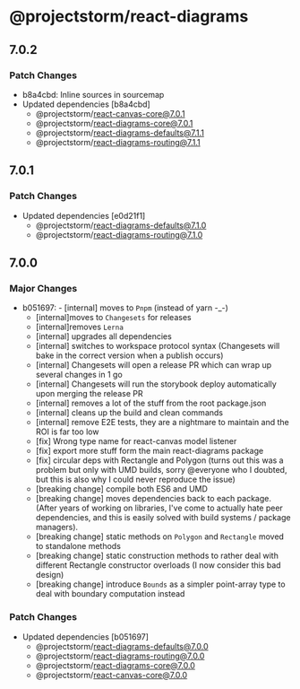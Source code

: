 # @projectstorm/react-diagrams

## 7.0.2

### Patch Changes

- b8a4cbd: Inline sources in sourcemap
- Updated dependencies [b8a4cbd]
  - @projectstorm/react-canvas-core@7.0.1
  - @projectstorm/react-diagrams-core@7.0.1
  - @projectstorm/react-diagrams-defaults@7.1.1
  - @projectstorm/react-diagrams-routing@7.1.1

## 7.0.1

### Patch Changes

- Updated dependencies [e0d21f1]
  - @projectstorm/react-diagrams-defaults@7.1.0
  - @projectstorm/react-diagrams-routing@7.1.0

## 7.0.0

### Major Changes

- b051697: - [internal] moves to `Pnpm` (instead of yarn -\_-)
  - [internal]moves to `Changesets` for releases
  - [internal]removes `Lerna`
  - [internal] upgrades all dependencies
  - [internal] switches to workspace protocol syntax (Changesets will bake in the correct version when a publish occurs)
  - [internal] Changesets will open a release PR which can wrap up several changes in 1 go
  - [internal] Changesets will run the storybook deploy automatically upon merging the release PR
  - [internal] removes a lot of the stuff from the root package.json
  - [internal] cleans up the build and clean commands
  - [internal] remove E2E tests, they are a nightmare to maintain and the ROI is far too low
  - [fix] Wrong type name for react-canvas model listener
  - [fix] export more stuff form the main react-diagrams package
  - [fix] circular deps with Rectangle and Polygon (turns out this was a problem but only with UMD builds, sorry @everyone who I doubted, but this is also why I could never reproduce the issue)
  - [breaking change] compile both ES6 and UMD
  - [breaking change] moves dependencies back to each package. (After years of working on libraries, I've come to actually hate peer dependencies, and this is easily solved with build systems / package managers).
  - [breaking change] static methods on `Polygon` and `Rectangle` moved to standalone methods
  - [breaking change] static construction methods to rather deal with different Rectangle constructor overloads (I now consider this bad design)
  - [breaking change] introduce `Bounds` as a simpler point-array type to deal with boundary computation instead

### Patch Changes

- Updated dependencies [b051697]
  - @projectstorm/react-diagrams-defaults@7.0.0
  - @projectstorm/react-diagrams-routing@7.0.0
  - @projectstorm/react-diagrams-core@7.0.0
  - @projectstorm/react-canvas-core@7.0.0
